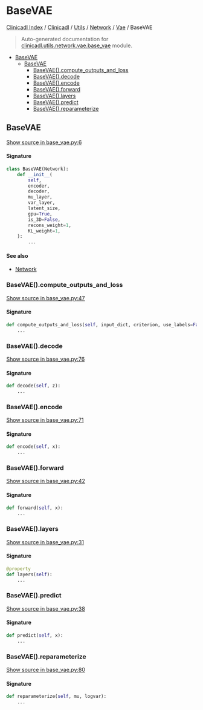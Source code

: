 # BaseVAE

[Clinicadl Index](../../../../README.md#clinicadl-index) /
[Clinicadl](../../../index.md#clinicadl) /
[Utils](../../index.md#utils) /
[Network](../index.md#network) /
[Vae](./index.md#vae) /
BaseVAE

> Auto-generated documentation for [clinicadl.utils.network.vae.base_vae](../../../../../clinicadl/utils/network/vae/base_vae.py) module.

- [BaseVAE](#basevae)
  - [BaseVAE](#basevae-1)
    - [BaseVAE().compute_outputs_and_loss](#basevae()compute_outputs_and_loss)
    - [BaseVAE().decode](#basevae()decode)
    - [BaseVAE().encode](#basevae()encode)
    - [BaseVAE().forward](#basevae()forward)
    - [BaseVAE().layers](#basevae()layers)
    - [BaseVAE().predict](#basevae()predict)
    - [BaseVAE().reparameterize](#basevae()reparameterize)

## BaseVAE

[Show source in base_vae.py:6](../../../../../clinicadl/utils/network/vae/base_vae.py#L6)

#### Signature

```python
class BaseVAE(Network):
    def __init__(
        self,
        encoder,
        decoder,
        mu_layer,
        var_layer,
        latent_size,
        gpu=True,
        is_3D=False,
        recons_weight=1,
        KL_weight=1,
    ):
        ...
```

#### See also

- [Network](../network.md#network)

### BaseVAE().compute_outputs_and_loss

[Show source in base_vae.py:47](../../../../../clinicadl/utils/network/vae/base_vae.py#L47)

#### Signature

```python
def compute_outputs_and_loss(self, input_dict, criterion, use_labels=False):
    ...
```

### BaseVAE().decode

[Show source in base_vae.py:76](../../../../../clinicadl/utils/network/vae/base_vae.py#L76)

#### Signature

```python
def decode(self, z):
    ...
```

### BaseVAE().encode

[Show source in base_vae.py:71](../../../../../clinicadl/utils/network/vae/base_vae.py#L71)

#### Signature

```python
def encode(self, x):
    ...
```

### BaseVAE().forward

[Show source in base_vae.py:42](../../../../../clinicadl/utils/network/vae/base_vae.py#L42)

#### Signature

```python
def forward(self, x):
    ...
```

### BaseVAE().layers

[Show source in base_vae.py:31](../../../../../clinicadl/utils/network/vae/base_vae.py#L31)

#### Signature

```python
@property
def layers(self):
    ...
```

### BaseVAE().predict

[Show source in base_vae.py:38](../../../../../clinicadl/utils/network/vae/base_vae.py#L38)

#### Signature

```python
def predict(self, x):
    ...
```

### BaseVAE().reparameterize

[Show source in base_vae.py:80](../../../../../clinicadl/utils/network/vae/base_vae.py#L80)

#### Signature

```python
def reparameterize(self, mu, logvar):
    ...
```